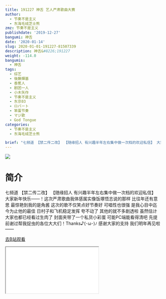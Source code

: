 ```yaml
---
title: 191227 神舌 艺人严肃歌曲大赛
author:
  - 节奏不是主义
  - 东海毛绒芝士熊
zmz: 节奏不是主义
publishdate: '2019-12-27'
bangumi: 神舌
date: '2020-01-14'
slug: 2020-01-01-191227-81507339
description: 神舌&#8226;191227
weight: -114.0
bangumis:
  - 神舌
tags:
  - 综艺
  - 後藤輝基
  - 香蕉人
  - 剧团一人
  - 小木矢作
  - 节奏不是主义
  - 东京03
  - ロバート
  - 笨蛋节奏
  - マジ歌
  - God Tongue
categories:
  - 节奏不是主义
  - 东海毛绒芝士熊

brief: "七频道 【禁二传二改】 【随缘招人 有兴趣半年左右集中做一次档的欢迎私信】 大家新年快乐——！这次严肃歌曲我体感属实像饭塚悟志说的那样 比往年还有意思 最惊艳到我的是角酱 这次的歌不仅笑点好节奏好 可唱性也很强 是我心目中迄今为止他的最佳 日村子和飞机稳定发挥 夸不动了 其他的就不多剧透啦 虽然估计大家也都已经看过生肉了 封面夹带了一个私货小彩蛋 可能PC端能看得清吧 先提前谢过帮我捉虫的各位大大们！Thanks♪(･ω･)ﾉ 感谢大家的支持 我们明年再见啦——"
---
```

![](https://raw.githubusercontent.com/tcgriffith/owaraisite/master/static/tmpimg/9ba0a2a6ac1bf6d0c41d448d1427c001b5ceeb5a.jpg.480.jpg)
# 简介  
七频道
【禁二传二改】
【随缘招人 有兴趣半年左右集中做一次档的欢迎私信】
大家新年快乐——！这次严肃歌曲我体感属实像饭塚悟志说的那样 比往年还有意思
最惊艳到我的是角酱 这次的歌不仅笑点好节奏好 可唱性也很强 是我心目中迄今为止他的最佳
日村子和飞机稳定发挥 夸不动了 其他的就不多剧透啦 虽然估计大家也都已经看过生肉了
封面夹带了一个私货小彩蛋 可能PC端能看得清吧
先提前谢过帮我捉虫的各位大大们！Thanks♪(･ω･)ﾉ
感谢大家的支持 我们明年再见啦——  

[去B站观看](https://www.bilibili.com/video/av81507339/)
<div class ="resp-container"><iframe class="testiframe" src="//player.bilibili.com/player.html?aid=81507339"", scrolling="no", allowfullscreen="true" > </iframe></div> 
